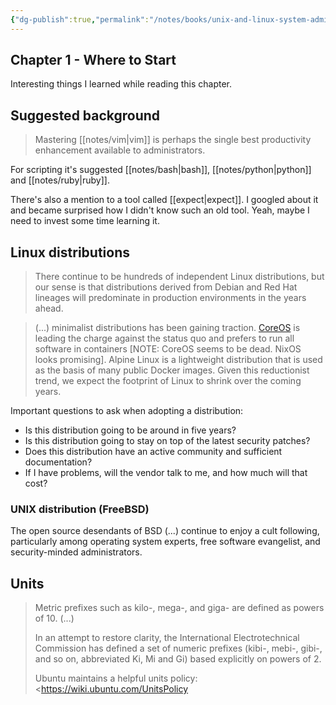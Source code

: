 ```yaml
---
{"dg-publish":true,"permalink":"/notes/books/unix-and-linux-system-administration-handbook/01-where-to-start/","dgHomeLink":true,"dgPassFrontmatter":false,"dgShowBacklinks":true,"dgShowLocalGraph":false}
---
```


## Chapter 1 - Where to Start

Interesting things I learned while reading this chapter.

## Suggested background

> Mastering [[notes/vim|vim]] is perhaps the single best productivity enhancement available to administrators.

For scripting it's suggested [[notes/bash|bash]], [[notes/python|python]] and [[notes/ruby|ruby]].

There's also a mention to a tool called [[expect|expect]]. I googled about it and became surprised how I didn't know such an old tool. Yeah, maybe I need to invest some time learning it.


## Linux distributions

> There continue to be hundreds of independent Linux distributions, but our sense is that distributions derived from Debian and Red Hat lineages will predominate in production environments in the years ahead.

> (...) minimalist distributions has been gaining traction. [CoreOS](https://getfedora.org/en/coreos) is leading the charge against the status quo and prefers to run all software in containers [NOTE: CoreOS seems to be dead. NixOS looks promising]. Alpine Linux is a lightweight distribution that is used as the basis of many public Docker images. Given this reductionist trend, we expect the footprint of Linux to shrink over the coming years.

Important questions to ask when adopting a distribution:

- Is this distribution going to be around in five years?
- Is this distribution going to stay on top of the latest security patches?
- Does this distribution have an active community and sufficient documentation?
- If I have problems, will the vendor talk to me, and how much will that cost?


### UNIX distribution (FreeBSD)

The open source desendants of BSD (...) continue to enjoy a cult following, particularly among operating system experts, free software evangelist, and security-minded administrators.


## Units

> Metric prefixes such as kilo-, mega-, and giga- are defined as powers of 10. (...)
>
> In an attempt to restore clarity, the International Electrotechnical Commission has defined a set of numeric prefixes (kibi-, mebi-, gibi-, and so on, abbreviated Ki, Mi and Gi) based explicitly on powers of 2.
> 
> Ubuntu maintains a helpful units policy: <https://wiki.ubuntu.com/UnitsPolicy


